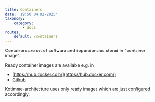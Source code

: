 ```yaml
---
title: Containers
date: '19:50 04-02-2025'
taxonomy:
    category:
        - docs
routes:
    default: /containers
---
```


Containers are set of software and dependencies stored in "container image".

Ready container images are available e.g. in 
* [https://hub.docker.com/](https://hub.docker.com/)
* [Github](/github)

Kotimme-architecture uses only ready images which are just [configured](/configurations) accordingly.